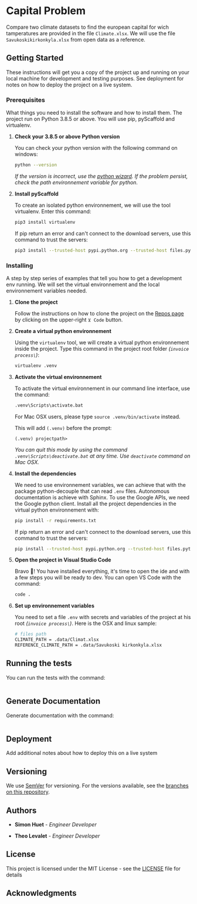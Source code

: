 # Capital Problem

Compare two climate datasets to find the european capital for wich tamperatures are provided in the file `Climate.xlsx`.
We will use the file `Savukoskikirkonkyla.xlsx` from open data as a reference.

## Getting Started

These instructions will get you a copy of the project up and running on your local machine for development and testing purposes. See deployment for notes on how to deploy the project on a live system.

### Prerequisites

What things you need to install the software and how to install them. The project run on Python 3.8.5 or above. You will use pip, pyScaffold and virtualenv.

1. **Check your 3.8.5 or above Python version**

   You can check your python version with the following command on windows:

   ```sh
   python --version
   ```

   _If the version is incorrect, use the [python wizard](https://www.python.org/downloads/windows/). If the problem persist, check the path environnement variable for python._

2. **Install pyScaffold**

   To create an isolated python environnement, we will use the tool virtualenv. Enter this command:

   ```sh
   pip3 install virtualenv
   ```

   If pip return an error and can't connect to the download servers, use this command to trust the servers:

   ```sh
   pip3 install --trusted-host pypi.python.org --trusted-host files.pythonhosted.org --trusted-host pypi.org virtualenv
   ```

### Installing

A step by step series of examples that tell you how to get a development env running. We will set the virtual environnement and the local environnement variables needed.

1. **Clone the project**

   Follow the instructions on how to clone the project on the [Repos page](https://github.com/SimonHuet/capital_problem) by clicking on the upper-right `⊻ Code` button.

2. **Create a virtual python environnement**

   Using the `virtualenv` tool, we will create a virtual python environnement inside the project. Type this command in the project root folder _(`invoice process\`)_:

   ```sh
   virtualenv .venv
   ```

3. **Activate the virtual environnement**

   To activate the virtual environnement in our command line interface, use the command:

   ```sh
   .venv\Scripts\activate.bat
   ```

   For Mac OSX users, please type `source .venv/bin/activate` instead.

   This will add `(.venv)` before the prompt:

   ```
   (.venv) projectpath>
   ```

   _You can quit this mode by using the command `.venv\Scripts\deactivate.bat` at any time. Use `deactivate` command on Mac OSX._

4. **Install the dependencies**

   We need to use environnement variables, we can achieve that with the package python-decouple that can read `.env` files. Autonomous documentation is achieve with Sphinx. To use the Google APIs, we need the Google python client. Install all the project dependencies in the virtual python environnement with:

   ```sh
   pip install -r requirements.txt
   ```

   If pip return an error and can't connect to the download servers, use this command to trust the servers:

   ```sh
   pip install --trusted-host pypi.python.org --trusted-host files.pythonhosted.org --trusted-host pypi.org -r requirements.txt
   ```

5. **Open the project in Visual Studio Code**

   Bravo 🥳! You have installed everything, it's time to open the ide and with a few steps you will be ready to dev. You can open VS Code with the command:

   ```sh
   code .
   ```

6. **Set up environnement variables**

   You need to set a file `.env` with secrets and variables of the project at his root _(`invoice process\`)_. Here is the OSX and linux sample:

   ```sh
   # files path
   CLIMATE_PATH = .data/Climat.xlsx
   REFERENCE_CLIMATE_PATH = .data/Savukoski kirkonkyla.xlsx
   ```

## Running the tests

You can run the tests with the command:

```sh
```

## Generate Documentation

Generate documentation with the command:

```sh
```

## Deployment

Add additional notes about how to deploy this on a live system

## Versioning

We use [SemVer](http://semver.org/) for versioning. For the versions available, see the [branches on this repository](https://github.com/SimonHuet/capital_problem/tags).

## Authors

- **Simon Huet** - _Engineer Developer_

- **Theo Levalet** - _Engineer Developer_

## License

This project is licensed under the MIT License - see the [LICENSE](https://github.com/SimonHuet/capital_problem/blob/main/LICENSE) file for details

## Acknowledgments
